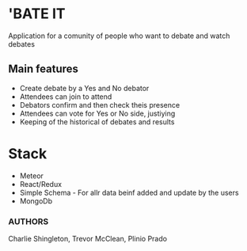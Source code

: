 # 'BATE IT

Application for a comunity of people who want to debate and watch debates

## Main features

* Create debate by a Yes and No debator
* Attendees can join to attend
* Debators confirm and then check theis presence
* Attendees can vote for Yes or No side, justiying
* Keeping of the historical of debates and results

# Stack

* Meteor
* React/Redux
* Simple Schema - For allr data beinf added and update by the users
* MongoDb

### AUTHORS 
Charlie Shingleton, Trevor McClean, Plinio Prado



